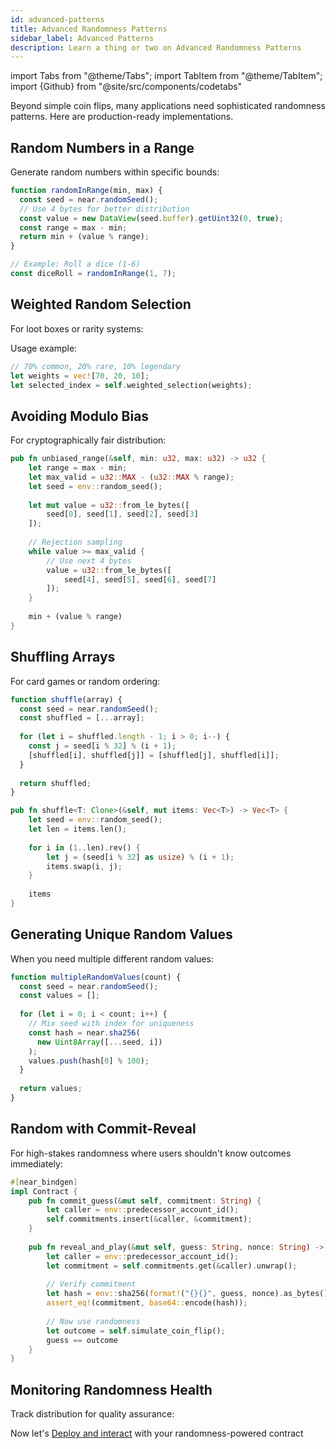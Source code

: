 ```yaml
---
id: advanced-patterns
title: Advanced Randomness Patterns
sidebar_label: Advanced Patterns
description: Learn a thing or two on Advanced Randomness Patterns
---
```


import Tabs from "@theme/Tabs";
import TabItem from "@theme/TabItem";
import {Github} from "@site/src/components/codetabs"

Beyond simple coin flips, many applications need sophisticated randomness patterns. Here are production-ready implementations.

## Random Numbers in a Range

Generate random numbers within specific bounds:

<Tabs>
  <TabItem value="js" label="JavaScript" default>

```javascript
function randomInRange(min, max) {
  const seed = near.randomSeed();
  // Use 4 bytes for better distribution
  const value = new DataView(seed.buffer).getUint32(0, true);
  const range = max - min;
  return min + (value % range);
}

// Example: Roll a dice (1-6)
const diceRoll = randomInRange(1, 7);
```

  </TabItem>
  <TabItem value="rust" label="Rust">

<Github language="rust" start="85" end="92" url="https://github.com/near-examples/coin-flip-examples/blob/main/contract-rs/src/lib.rs" />

  </TabItem>
</Tabs>

## Weighted Random Selection

For loot boxes or rarity systems:

<Github language="rust" start="94" end="110" url="https://github.com/near-examples/coin-flip-examples/blob/main/contract-rs/src/lib.rs" />

Usage example:
```rust
// 70% common, 20% rare, 10% legendary
let weights = vec![70, 20, 10];
let selected_index = self.weighted_selection(weights);
```

## Avoiding Modulo Bias

For cryptographically fair distribution:

```rust
pub fn unbiased_range(&self, min: u32, max: u32) -> u32 {
    let range = max - min;
    let max_valid = u32::MAX - (u32::MAX % range);
    let seed = env::random_seed();
    
    let mut value = u32::from_le_bytes([
        seed[0], seed[1], seed[2], seed[3]
    ]);
    
    // Rejection sampling
    while value >= max_valid {
        // Use next 4 bytes
        value = u32::from_le_bytes([
            seed[4], seed[5], seed[6], seed[7]
        ]);
    }
    
    min + (value % range)
}
```

## Shuffling Arrays

For card games or random ordering:

<Tabs>
  <TabItem value="js" label="JavaScript" default>

```javascript
function shuffle(array) {
  const seed = near.randomSeed();
  const shuffled = [...array];
  
  for (let i = shuffled.length - 1; i > 0; i--) {
    const j = seed[i % 32] % (i + 1);
    [shuffled[i], shuffled[j]] = [shuffled[j], shuffled[i]];
  }
  
  return shuffled;
}
```

  </TabItem>
  <TabItem value="rust" label="Rust">

```rust
pub fn shuffle<T: Clone>(&self, mut items: Vec<T>) -> Vec<T> {
    let seed = env::random_seed();
    let len = items.len();
    
    for i in (1..len).rev() {
        let j = (seed[i % 32] as usize) % (i + 1);
        items.swap(i, j);
    }
    
    items
}
```

  </TabItem>
</Tabs>

## Generating Unique Random Values

When you need multiple different random values:

```javascript
function multipleRandomValues(count) {
  const seed = near.randomSeed();
  const values = [];
  
  for (let i = 0; i < count; i++) {
    // Mix seed with index for uniqueness
    const hash = near.sha256(
      new Uint8Array([...seed, i])
    );
    values.push(hash[0] % 100);
  }
  
  return values;
}
```

## Random with Commit-Reveal

For high-stakes randomness where users shouldn't know outcomes immediately:

```rust
#[near_bindgen]
impl Contract {
    pub fn commit_guess(&mut self, commitment: String) {
        let caller = env::predecessor_account_id();
        self.commitments.insert(&caller, &commitment);
    }
    
    pub fn reveal_and_play(&mut self, guess: String, nonce: String) -> bool {
        let caller = env::predecessor_account_id();
        let commitment = self.commitments.get(&caller).unwrap();
        
        // Verify commitment
        let hash = env::sha256(format!("{}{}", guess, nonce).as_bytes());
        assert_eq!(commitment, base64::encode(hash));
        
        // Now use randomness
        let outcome = self.simulate_coin_flip();
        guess == outcome
    }
}
```

## Monitoring Randomness Health

Track distribution for quality assurance:

<Github language="rust" start="112" end="130" url="https://github.com/near-examples/coin-flip-examples/blob/main/contract-rs/src/lib.rs" />

Now let's [Deploy and interact](5-deployment.md) with your randomness-powered contract